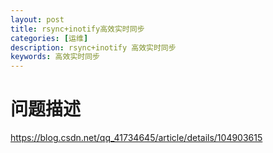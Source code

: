 ```yaml
---
layout: post
title: rsync+inotify高效实时同步
categories: [运维]
description: rsync+inotify 高效实时同步
keywords: 高效实时同步
---
```


# 问题描述

https://blog.csdn.net/qq_41734645/article/details/104903615